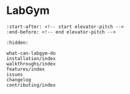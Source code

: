 # LabGym

```{include} ../README.md
:start-after: <!-- start elevator-pitch -->
:end-before: <!-- end elevator-pitch -->
```

```{toctree}
:hidden:

what-can-labgym-do
installation/index
walkthroughs/index
features/index
issues
changelog
contributing/index
```
